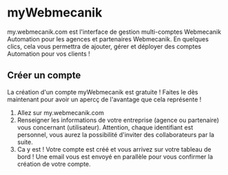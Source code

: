 
# myWebmecanik
my.webmecanik.com est l'interface de gestion multi-comptes Webmecanik Automation pour les agences et partenaires Webmecanik.
En quelques clics, cela vous permettra de ajouter, gérer et déployer des comptes Automation pour vos clients !


## Créer un compte
La création d'un compte myWebmecanik est gratuite ! Faites le dès maintenant pour avoir un apercç de l'avantage que cela représente !
1. Allez sur my.webmecanik.com
2. Renseigner les informations de votre entreprise (agence ou partenaire) vous concernant (utilisateur). Attention, chaque identifiant est personnel, vous aurez la possibilité d'inviter des collaborateurs par la suite.
3. Ca y est ! Votre compte est créé et vous arrivez sur votre tableau de bord ! Une email vous est envoyé en parallèle pour vous confirmer la création de votre compte.


